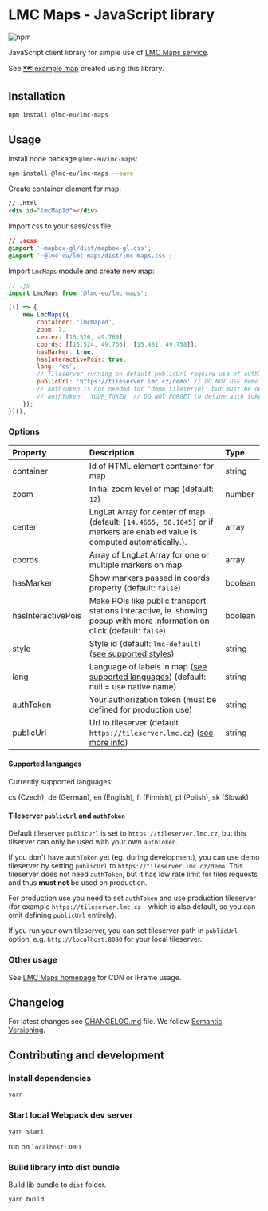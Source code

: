 # LMC Maps - JavaScript library

![npm](https://img.shields.io/npm/v/@lmc-eu/lmc-maps?color=green&style=flat-square)

JavaScript client library for simple use of [LMC Maps service](https://maps.lmc.cz/).

See [🗺 example map](https://maps.lmc.cz/map.html?lng=14.4566808&lat=50.1028639&zoom=14&hasMarker&hasInteractivePois) created using this library.

## Installation

```bash
npm install @lmc-eu/lmc-maps
```

## Usage

Install node package `@lmc-eu/lmc-maps`:

```bash
npm install @lmc-eu/lmc-maps --save
```

Create container element for map:

```html
// .html
<div id="lmcMapId"></div>
```

Import css to your sass/css file:

```css
// .scss
@import '~mapbox-gl/dist/mapbox-gl.css';
@import '~@lmc-eu/lmc-maps/dist/lmc-maps.css';
```

Import `LmcMaps` module and create new map:

```js
// .js
import LmcMaps from '@lmc-eu/lmc-maps';

(() => {
    new LmcMaps({
        container: 'lmcMapId',
        zoom: 7,
        center: [15.520, 49.760],
        coords: [[15.524, 49.766], [15.481, 49.758]],
        hasMarker: true,
        hasInteractivePois: true,
        lang: 'cs',
        // Tileserver running on default publicUrl require use of authToken. For demonstration and development purposes only, you can however override default publicUrl to use our "demo tileserver":
        publicUrl: 'https://tileserver.lmc.cz/demo' // DO NOT USE demo tileserver on production! (It has low rate limit.)
        // authToken is not needed for "demo tileserver" but must be defined for production use:
        // authToken: 'YOUR_TOKEN' // DO NOT FORGET to define auth token for production use
    });
})();
```

### Options

| Property           | Description                                                                                                                      | Type    |
|:-------------------|:---------------------------------------------------------------------------------------------------------------------------------|:--------|
| container          | Id of HTML element container for map                                                                                             | string  |
| zoom               | Initial zoom level of map (default: `12`)                                                                                        | number  |
| center             | LngLat Array for center of map (default: `[14.4655, 50.1045]` or if markers are enabled value is computed automatically.). | array   |
| coords             | Array of LngLat Array for one or multiple markers on map                                                                         | array   |
| hasMarker          | Show markers passed in coords property (default: `false`)                                                                        | boolean |
| hasInteractivePois | Make POIs like public transport stations interactive, ie. showing popup with more information on click (default: `false`)        | boolean |
| style              | Style id (default: `lmc-default`) ([see supported styles](https://maps.lmc.cz/#styles))                                          | string  |
| lang               | Language of labels in map ([see supported languages](#supported-languages)) (default: null = use native name)                    | string  |
| authToken          | Your authorization token (must be defined for production use)                                                                    | string  |
| publicUrl          | Url to tileserver (default `https://tileserver.lmc.cz`) ([see more info](#tileserver))                                           | string  |

#### Supported languages <a name="supported-languages"></a>

Currently supported languages:

cs (Czech), de (German), en (English), fi (Finnish), pl (Polish), sk (Slovak)

#### Tileserver `publicUrl` and `authToken` <a name="tileserver"></a>

Default tileserver `publicUrl` is set to `https://tileserver.lmc.cz`, but this tilserver can only be used with your own `authToken`.

If you don't have `authToken` yet (eg. during development), you can use demo tileserver by setting `publicUrl` to `https://tileserver.lmc.cz/demo`. This tileserver does not need `authToken`, but it has low rate limit for tiles requests and thus **must not** be used on production.

For production use you need to set `authToken` and use production tileserver (for example `https://tileserver.lmc.cz` - which is also default, so you can omit defining `publicUrl` entirely).

If you run your own tileserver, you can set tileserver path in `publicUrl` option, e.g. `http://localhost:8080` for your local tileserver.

### Other usage

See [LMC Maps homepage](https://maps.lmc.cz/) for CDN or IFrame usage.

## Changelog
For latest changes see [CHANGELOG.md](CHANGELOG.md) file. We follow [Semantic Versioning](https://semver.org/).

## Contributing and development

### Install dependencies

```bash
yarn
```

### Start local Webpack dev server

```bash
yarn start
```

run on `localhost:3001`

### Build library into dist bundle

Build lib bundle to `dist` folder.

```bash
yarn build
```
